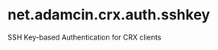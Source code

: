 net.adamcin.crx.auth.sshkey
===========================

SSH Key-based Authentication for CRX clients
